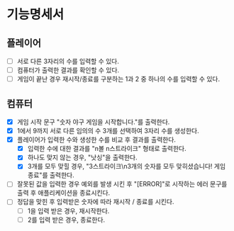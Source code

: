 # 기능명세서

## 플레이어

- [ ] 서로 다른 3자리의 수를 입력할 수 있다.
- [ ] 컴퓨터가 출력한 결과를 확인할 수 있다.
- [ ] 게임이 끝난 경우 재시작/종료를 구분하는 1과 2 중 하나의 수를 입력할 수 있다.

## 컴퓨터

- [x] 게임 시작 문구 "숫자 야구 게임을 시작합니다."를 출력한다.
- [x] 1에서 9까지 서로 다른 임의의 수 3개를 선택하여 3자리 수를 생성한다.
- [x] 플레이어가 입력한 수와 생성한 수를 비교 후 결과를 출력한다.
  - [x] 입력한 수에 대한 결과를 "n볼 n스트라이크" 형태로 출력한다.
  - [x] 하나도 맞지 않는 경우, "낫싱"을 출력한다.
  - [x] 3개를 모두 맞힐 경우, "3스트라이크\n3개의 숫자를 모두 맞히셨습니다! 게임 종료"를 출력한다.
- [ ] 잘못된 값을 입력한 경우 예외를 발생 시킨 후 "[ERROR]"로 시작하는 에러 문구를 출력 후 애플리케이션을 종료시킨다.
- [ ] 정답을 맞힌 후 입력받은 숫자에 따라 재시작 / 종료를 시킨다.
  - [ ] 1을 입력 받은 경우, 재시작한다.
  - [ ] 2를 입력 받은 경우, 종료한다.
